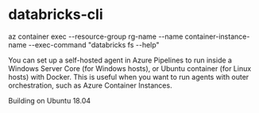 databricks-cli
==============
  
az container exec --resource-group rg-name --name container-instance-name --exec-command "databricks fs --help"

You can set up a self-hosted agent in Azure Pipelines to run inside a Windows Server Core (for Windows hosts), or Ubuntu container (for Linux hosts) with Docker.
This is useful when you want to run agents with outer orchestration, such as Azure Container Instances.

Building on Ubuntu 18.04
